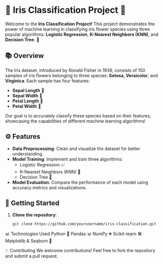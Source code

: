 

# 🌸 Iris Classification Project 🌿

Welcome to the **Iris Classification Project!** This project demonstrates the power of machine learning in classifying iris flower species using three popular algorithms: **Logistic Regression**, **K-Nearest Neighbors (KNN)**, and **Decision Tree**. 🌼

## 📚 Overview

The Iris dataset, introduced by Ronald Fisher in 1936, consists of 150 samples of iris flowers belonging to three species: **Setosa**, **Versicolor**, and **Virginica**. Each sample has four features:  
- **Sepal Length** 🌱  
- **Sepal Width** 🌺  
- **Petal Length** 🌷  
- **Petal Width** 🌼  

Our goal is to accurately classify these species based on their features, showcasing the capabilities of different machine learning algorithms!

## ⚙️ Features

- **Data Preprocessing**: Clean and visualize the dataset for better understanding.
- **Model Training**: Implement and train three algorithms:
  - Logistic Regression 📈
  - K-Nearest Neighbors (KNN) 📏
  - Decision Tree 🌳
- **Model Evaluation**: Compare the performance of each model using accuracy metrics and visualizations.

## 🚀 Getting Started

1. **Clone the repository**:
   ```bash
   git clone https://github.com/yourusername/iris-classification.git


📊 Technologies Used
Python 🐍
Pandas 📊
NumPy ➕
Scikit-learn 🛠️
Matplotlib & Seaborn 🎨

✨ Contributing
We welcome contributions! Feel free to fork the repository and submit a pull request.

